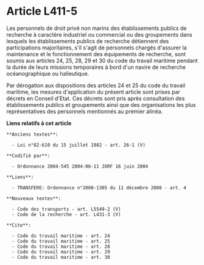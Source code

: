 # Article L411-5

Les personnels de droit privé non marins des établissements publics de recherche à caractère industriel ou commercial ou des
groupements dans lesquels les établissements publics de recherche détiennent des participations majoritaires, s'il s'agit de
personnels chargés d'assurer la maintenance et le fonctionnement des équipements de recherche, sont soumis aux articles 24,
25, 28, 29 et 30 du code du travail maritime pendant la durée de leurs missions temporaires à bord d'un navire de recherche
océanographique ou halieutique.

Par dérogation aux dispositions des articles 24 et 25 du code du travail maritime, les mesures d'application du présent
article sont prises par décrets en Conseil d'Etat. Ces décrets sont pris après consultation des établissements publics et
groupements ainsi que des organisations les plus représentatives des personnels mentionnés au premier alinéa.

**Liens relatifs à cet article**

	**Anciens textes**:

	  - Loi n°82-610 du 15 juillet 1982 - art. 26-1 (V)

	**Codifié par**:

	  - Ordonnance 2004-545 2004-06-11 JORF 16 juin 2004

	**Liens**:

	  - TRANSFERE: Ordonnance n°2008-1305 du 11 décembre 2008 - art. 4

	**Nouveaux textes**:

	  - Code des transports - art. L5549-2 (V)
	  - Code de la recherche - art. L431-3 (V)

	**Cite**:

	  - Code du travail maritime - art. 24
	  - Code du travail maritime - art. 25
	  - Code du travail maritime - art. 28
	  - Code du travail maritime - art. 29
	  - Code du travail maritime - art. 30
